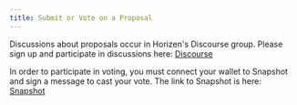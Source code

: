 ```yaml
---
title: Submit or Vote on a Proposal
---
```


Discussions about proposals occur in Horizen's Discourse group.  Please sign up and participate in discussions here:
[Discourse](https://horizen.discourse.group)

In order to participate in voting, you must connect your wallet to Snapshot and sign a message to cast your vote.  The link to Snapshot is here:
[Snapshot](https://snapshot.org/#/horizenfoundation.eth)
